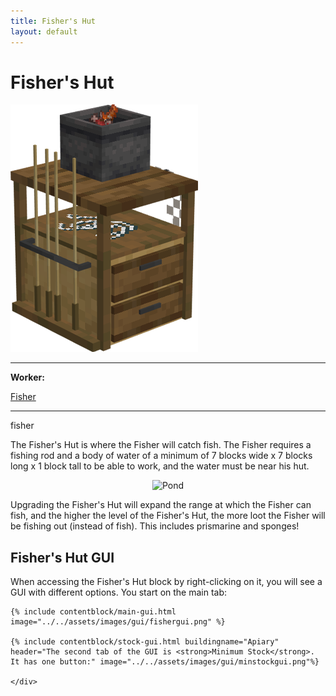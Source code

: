 ```yaml
---
title: Fisher's Hut
layout: default
---
```

# Fisher's Hut

<div class="infobox box text-center">
    <img src="../../assets/images/buildings/fisher.png" alt="Fisher's Hut" />
    <hr />
    <div class="row section-text text-left">
        <div class="col">
        <p><strong>Worker:</strong></p>
        </div>
        <div class="col">
        <p><a href="../workers/fisher">Fisher</a></p>
        </div>
    </div>
    <hr />
    <recipe>fisher</recipe>
</div>

The Fisher's Hut is where the Fisher will catch fish. The Fisher requires a fishing rod and a body of water of a minimum of 7 blocks wide x 7 blocks long x 1 block tall to be able to work, and the water must be near his hut.

<p style="text-align:center;"><img src="../../assets/images/misc/pond.png" alt="Pond"></p>

Upgrading the Fisher's Hut will expand the range at which the Fisher can fish, and the higher the level of the Fisher's Hut, the more loot the Fisher will be fishing out (instead of fish). This includes prismarine and sponges!

## Fisher's Hut GUI

<div class="row">
<div class="col">
When accessing the Fisher's Hut block by right-clicking on it, you will see a GUI with different options. You start on the main tab:

    {% include contentblock/main-gui.html image="../../assets/images/gui/fishergui.png" %}

    {% include contentblock/stock-gui.html buildingname="Apiary" header="The second tab of the GUI is <strong>Minimum Stock</strong>. It has one button:" image="../../assets/images/gui/minstockgui.png"%}

    </div>
</div>

